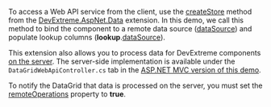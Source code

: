 To access a Web API service from the client, use the <a href="https://github.com/DevExpress/DevExtreme.AspNet.Data/blob/master/docs/client-side-with-jquery.md#api-reference" target="_blank">createStore</a> method from the <a href="https://github.com/DevExpress/DevExtreme.AspNet.Data#devextreme-aspnet-data" target="_blank">DevExtreme.AspNet.Data</a> extension. In this demo, we call this method to bind the component to a remote data source ([dataSource](/Documentation/ApiReference/UI_Components/dxDataGrid/Configuration/#dataSource)) and populate lookup columns (**lookup**.[dataSource](/Documentation/ApiReference/UI_Components/dxDataGrid/Configuration/columns/lookup/#dataSource)). 

This extension also allows you to process data for DevExtreme components <a href="https://github.com/DevExpress/DevExtreme.AspNet.Data/blob/master/docs/server-side-configuration.md" target="_blank">on the server</a>. The server-side implementation is available under the `DataGridWebApiController.cs` tab in the [ASP.NET MVC version of this demo](/Demos/WidgetsGallery/Demo/DataGrid/WebAPIService/Mvc/Light/).
 
To notify the DataGrid that data is processed on the server, you must set the [remoteOperations](/Documentation/ApiReference/UI_Components/dxDataGrid/Configuration/remoteOperations/) property to **true**.